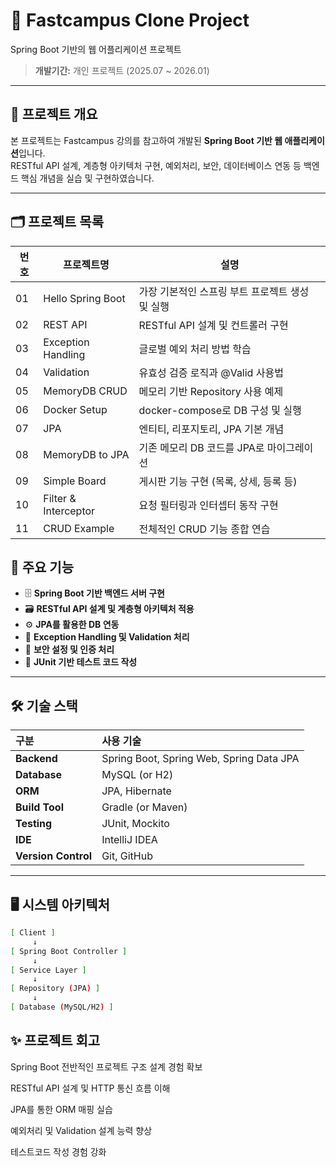 # 🚀 Fastcampus Clone Project

Spring Boot 기반의 웹 어플리케이션 프로젝트  
> **개발기간:** 개인 프로젝트 (2025.07 ~ 2026.01)

---

## 📖 프로젝트 개요

본 프로젝트는 Fastcampus 강의를 참고하여 개발된 **Spring Boot 기반 웹 애플리케이션**입니다.  
RESTful API 설계, 계층형 아키텍처 구현, 예외처리, 보안, 데이터베이스 연동 등 백엔드 핵심 개념을 실습 및 구현하였습니다.

---

## 🗂️ 프로젝트 목록

| 번호 | 프로젝트명 | 설명 |
|------|------------|------|
| 01 | Hello Spring Boot | 가장 기본적인 스프링 부트 프로젝트 생성 및 실행 |
| 02 | REST API | RESTful API 설계 및 컨트롤러 구현 |
| 03 | Exception Handling | 글로벌 예외 처리 방법 학습 |
| 04 | Validation | 유효성 검증 로직과 @Valid 사용법 |
| 05 | MemoryDB CRUD | 메모리 기반 Repository 사용 예제 |
| 06 | Docker Setup | docker-compose로 DB 구성 및 실행 |
| 07 | JPA | 엔티티, 리포지토리, JPA 기본 개념 |
| 08 | MemoryDB to JPA | 기존 메모리 DB 코드를 JPA로 마이그레이션 |
| 09 | Simple Board | 게시판 기능 구현 (목록, 상세, 등록 등) |
| 10 | Filter & Interceptor | 요청 필터링과 인터셉터 동작 구현 |
| 11 | CRUD Example | 전체적인 CRUD 기능 종합 연습 |

## 🚀 주요 기능

- 🗄 **Spring Boot 기반 백엔드 서버 구현**
- 🗃 **RESTful API 설계 및 계층형 아키텍처 적용**
- ⚙️ **JPA를 활용한 DB 연동**
- 🔐 **Exception Handling 및 Validation 처리**
- 🔑 **보안 설정 및 인증 처리**
- 🧪 **JUnit 기반 테스트 코드 작성**

---

## 🛠️ 기술 스택

| 구분 | 사용 기술 |
| :--- | :--- |
| **Backend** | Spring Boot, Spring Web, Spring Data JPA |
| **Database** | MySQL (or H2) |
| **ORM** | JPA, Hibernate |
| **Build Tool** | Gradle (or Maven) |
| **Testing** | JUnit, Mockito |
| **IDE** | IntelliJ IDEA |
| **Version Control** | Git, GitHub |


---

## 🖥️ 시스템 아키텍처

```bash
[ Client ]
     ↓
[ Spring Boot Controller ]
     ↓
[ Service Layer ]
     ↓
[ Repository (JPA) ]
     ↓
[ Database (MySQL/H2) ]

```

## ✨ 프로젝트 회고
Spring Boot 전반적인 프로젝트 구조 설계 경험 확보

RESTful API 설계 및 HTTP 통신 흐름 이해

JPA를 통한 ORM 매핑 실습

예외처리 및 Validation 설계 능력 향상

테스트코드 작성 경험 강화
